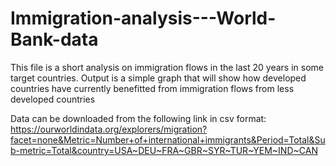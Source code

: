 # Immigration-analysis---World-Bank-data
This file is a short analysis on immigration flows in the last 20 years in some target countries.
Output is a simple graph that will show how developed countries have currently benefitted from immigration flows from less developed countries

Data can be downloaded from the following link in csv format:
https://ourworldindata.org/explorers/migration?facet=none&Metric=Number+of+international+immigrants&Period=Total&Sub-metric=Total&country=USA~DEU~FRA~GBR~SYR~TUR~YEM~IND~CAN
